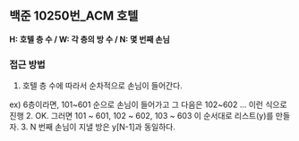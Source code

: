 ## 백준 10250번_ACM 호텔

**H: 호텔 층 수 / W: 각 층의 방 수 / N: 몇 번째 손님**

### 접근 방법
1. 호텔 층 수에 따라서 순차적으로 손님이 들어간다.

ex) 6층이라면, 101~601 순으로 손님이 들어가고 그 다음은 102~602 ... 이런 식으로 진행
2. OK. 그러면 101 ~ 601, 102 ~ 602, 103 ~ 603 이 순서대로 리스트(y)를 만들자.
3. N 번째 손님이 지낼 방은 y[N-1]과 동일하다.

